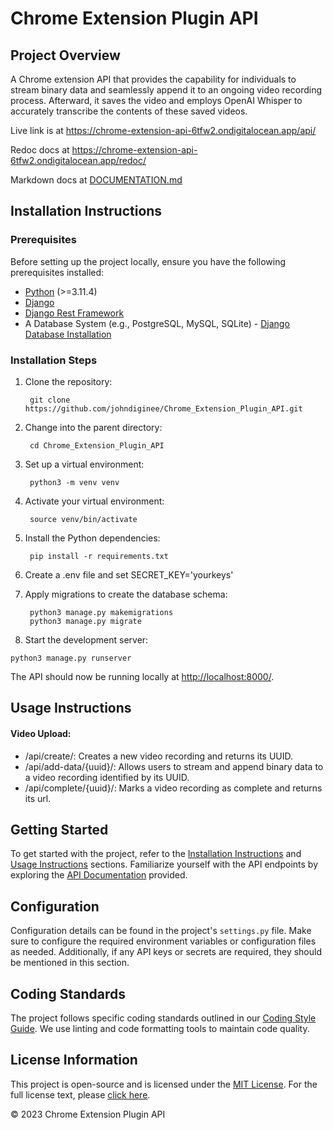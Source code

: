 # Chrome Extension Plugin API

## Project Overview

A Chrome extension API that provides the capability for individuals to stream binary data and seamlessly append it to an ongoing video recording process. Afterward, it saves the video and employs OpenAI Whisper to accurately transcribe the contents of these saved videos.

Live link is at https://chrome-extension-api-6tfw2.ondigitalocean.app/api/

Redoc docs at https://chrome-extension-api-6tfw2.ondigitalocean.app/redoc/

Markdown docs at [DOCUMENTATION.md](Documentation.md)

## Installation Instructions

### Prerequisites

Before setting up the project locally, ensure you have the following prerequisites installed:

- [Python](https://www.python.org/downloads/) (>=3.11.4)
- [Django](https://www.djangoproject.com/download/)
- [Django Rest Framework](https://www.django-rest-framework.org/#installation)
- A Database System (e.g., PostgreSQL, MySQL, SQLite) - [Django Database Installation](https://www.djangoproject.com/download/#database-installation)

### Installation Steps

1. Clone the repository:

        git clone https://github.com/johndiginee/Chrome_Extension_Plugin_API.git


2. Change into the parent directory:

        cd Chrome_Extension_Plugin_API


3. Set up a virtual environment:

        python3 -m venv venv


4. Activate your virtual environment:

        source venv/bin/activate


5. Install the Python dependencies:

        pip install -r requirements.txt


6. Create a .env file and set SECRET_KEY='yourkeys'


7. Apply migrations to create the database schema:

        python3 manage.py makemigrations
        python3 manage.py migrate


8. Start the development server: 
 ```
 python3 manage.py runserver
 ```

The API should now be running locally at [http://localhost:8000/](http://localhost:8000/).

## Usage Instructions


#### Video Upload:

- /api/create/: Creates a new video recording and returns its UUID.
- /api/add-data/{uuid}/: Allows users to stream and append binary data to a video recording identified by its UUID.
- /api/complete/{uuid}/: Marks a video recording as complete and returns its url.

## Getting Started

To get started with the project, refer to the [Installation Instructions](#installation-instructions) and [Usage Instructions](#usage-instructions) sections. Familiarize yourself with the API endpoints by exploring the [API Documentation](Documentation.md) provided.

## Configuration

Configuration details can be found in the project's `settings.py` file. Make sure to configure the required environment variables or configuration files as needed. Additionally, if any API keys or secrets are required, they should be mentioned in this section.

## Coding Standards

The project follows specific coding standards outlined in our [Coding Style Guide](#coding-standards). We use linting and code formatting tools to maintain code quality.

## License Information

This project is open-source and is licensed under the [MIT License](LICENSE). For the full license text, please [click here](LICENSE).

&copy; 2023 Chrome Extension Plugin API
